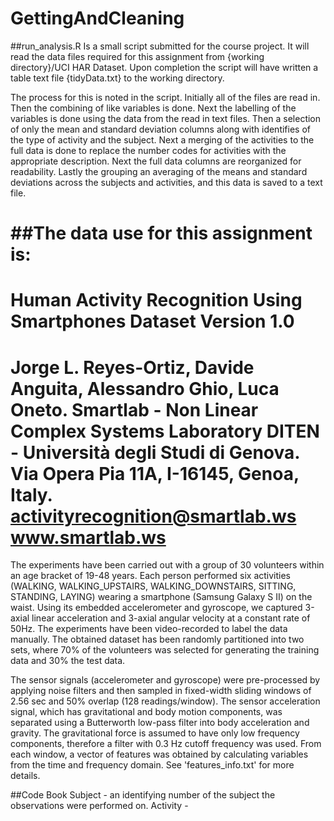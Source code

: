 # GettingAndCleaning

##run_analysis.R
Is a small script submitted for the course project.  It will read the data files required for this 
assignment from {working directory}/UCI HAR Dataset.  Upon completion the script will have written a
table text file {tidyData.txt} to the working directory.

The process for this is noted in the script.
Initially all of the files are read in.  Then the combining of like variables is done.  Next the 
labelling of the variables is done using the data from the read in text files. Then a selection of 
only the mean and standard deviation columns along with identifies of the type of activity and the 
subject.  Next a merging of the activities to the full data is done to replace the number codes for
activities with the appropriate description.  Next the full data columns are reorganized for 
readability.  Lastly the grouping an averaging of the means and standard deviations across the 
subjects and activities, and this data is saved to a text file.


##The data use for this assignment is:
==================================================================
Human Activity Recognition Using Smartphones Dataset
Version 1.0
==================================================================
Jorge L. Reyes-Ortiz, Davide Anguita, Alessandro Ghio, Luca Oneto.
Smartlab - Non Linear Complex Systems Laboratory
DITEN - Università degli Studi di Genova.
Via Opera Pia 11A, I-16145, Genoa, Italy.
activityrecognition@smartlab.ws
www.smartlab.ws
==================================================================

The experiments have been carried out with a group of 30 volunteers within an age bracket of 19-48 years. Each person performed six activities (WALKING, WALKING_UPSTAIRS, WALKING_DOWNSTAIRS, SITTING, STANDING, LAYING) wearing a smartphone (Samsung Galaxy S II) on the waist. Using its embedded accelerometer and gyroscope, we captured 3-axial linear acceleration and 3-axial angular velocity at a constant rate of 50Hz. The experiments have been video-recorded to label the data manually. The obtained dataset has been randomly partitioned into two sets, where 70% of the volunteers was selected for generating the training data and 30% the test data. 

The sensor signals (accelerometer and gyroscope) were pre-processed by applying noise filters and then sampled in fixed-width sliding windows of 2.56 sec and 50% overlap (128 readings/window). The sensor acceleration signal, which has gravitational and body motion components, was separated using a Butterworth low-pass filter into body acceleration and gravity. The gravitational force is assumed to have only low frequency components, therefore a filter with 0.3 Hz cutoff frequency was used. From each window, a vector of features was obtained by calculating variables from the time and frequency domain. See 'features_info.txt' for more details. 

##Code Book
Subject - an identifying number of the subject the observations were performed on. 
Activity - 